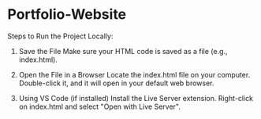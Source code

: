 # Portfolio-Website
Steps to Run the Project Locally:
1. Save the File
Make sure your HTML code is saved as a file (e.g., index.html).

2. Open the File in a Browser
Locate the index.html file on your computer.
Double-click it, and it will open in your default web browser.
3. Using VS Code (if installed)
Install the Live Server extension.
Right-click on index.html and select "Open with Live Server".

